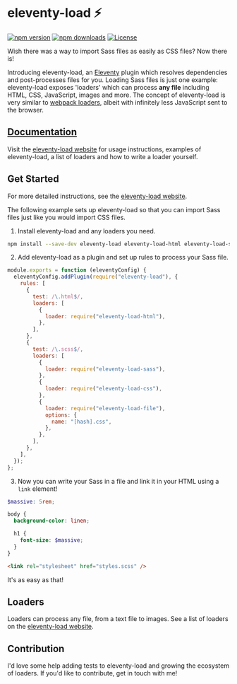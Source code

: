 # eleventy-load ⚡

[![npm version][npm-version-src]][npm-version-href]
[![npm downloads][npm-downloads-src]][npm-downloads-href]
[![License][license-src]][license-href]

Wish there was a way to import Sass files as easily as CSS files? Now there is!

Introducing eleventy-load, an [Eleventy](https://11ty.dev/) plugin which resolves dependencies and post-processes files for you. Loading Sass files is just one example: eleventy-load exposes 'loaders' which can process **any file** including HTML, CSS, JavaScript, images and more. The concept of eleventy-load is very similar to [webpack loaders](https://webpack.js.org/loaders/), albeit with infinitely less JavaScript sent to the browser.

## [Documentation][eleventy-load-index]

Visit the [eleventy-load website][eleventy-load-index] for usage instructions, examples of eleventy-load, a list of loaders and how to write a loader yourself.

## Get Started

For more detailed instructions, see the [eleventy-load website][eleventy-load-usage].

The following example sets up eleventy-load so that you can import Sass files just like you would import CSS files.

1. Install eleventy-load and any loaders you need.

```sh
npm install --save-dev eleventy-load eleventy-load-html eleventy-load-sass eleventy-load-css eleventy-load-file
```

2. Add eleventy-load as a plugin and set up rules to process your Sass file.

```js
module.exports = function (eleventyConfig) {
  eleventyConfig.addPlugin(require("eleventy-load"), {
    rules: [
      {
        test: /\.html$/,
        loaders: [
          {
            loader: require("eleventy-load-html"),
          },
        ],
      },
      {
        test: /\.scss$/,
        loaders: [
          {
            loader: require("eleventy-load-sass"),
          },
          {
            loader: require("eleventy-load-css"),
          },
          {
            loader: require("eleventy-load-file"),
            options: {
              name: "[hash].css",
            },
          },
        ],
      },
    ],
  });
};
```

3. Now you can write your Sass in a file and link it in your HTML using a `link` element!

```scss
$massive: 5rem;

body {
  background-color: linen;

  h1 {
    font-size: $massive;
  }
}
```

```html
<link rel="stylesheet" href="styles.scss" />
```

It's as easy as that!

## Loaders

Loaders can process any file, from a text file to images. See a list of loaders on the [eleventy-load website][eleventy-load-loaders].

## Contribution

I'd love some help adding tests to eleventy-load and growing the ecosystem of loaders. If you'd like to contribute, get in touch with me!

<!-- References -->

[eleventy-load-index]: https://eleventy-load.netlify.app/
[eleventy-load-usage]: https://eleventy-load.netlify.app/usage/
[eleventy-load-loaders]: https://eleventy-load.netlify.app/loaders/
[npm-version-src]: https://img.shields.io/npm/v/eleventy-load/latest.svg
[npm-version-href]: https://npmjs.com/package/eleventy-load
[npm-downloads-src]: https://img.shields.io/npm/dt/eleventy-load.svg
[npm-downloads-href]: https://npmjs.com/package/eleventy-load
[license-src]: https://img.shields.io/npm/l/eleventy-load.svg
[license-href]: https://npmjs.com/package/eleventy-load
